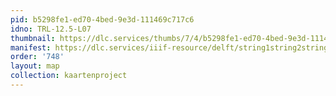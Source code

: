 ```yaml
---
pid: b5298fe1-ed70-4bed-9e3d-111469c717c6
idno: TRL-12.5-L07
thumbnail: https://dlc.services/thumbs/7/4/b5298fe1-ed70-4bed-9e3d-111469c717c6/full/400,339/0/default.jpg
manifest: https://dlc.services/iiif-resource/delft/string1string2string3/kaartenproject-2007/TRL-12.5-L07
order: '748'
layout: map
collection: kaartenproject
---
```

